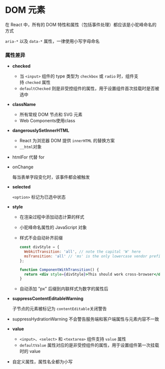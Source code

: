 # DOM 元素

在 React 中，所有的 DOM 特性和属性（包括事件处理）都应该是小驼峰命名的方式

`aria-*` 以及 `data-*` 属性，一律使用小写字母命名

### **属性差异**

- **checked**
    - 当 `<input>` 组件的 type 类型为 `checkbox` 或 `radio` 时，组件支持 `checked` 属性
    - `defaultChecked` 则是非受控组件的属性，用于设置组件首次挂载时是否被选中
- **className**
    - 所有常规 DOM 节点和 SVG 元素
    - Web Components使用class
- **dangerouslySetInnerHTML**
    - React 为浏览器 DOM 提供 `innerHTML` 的替换方案
    - `__html`对象
- htmlFor 代替 for
- onChange
    
    每当表单字段变化时，该事件都会被触发
    
- **selected**
    
    `<option>` 标记为已选中状态
    
- **style**
    - 在渲染过程中添加动态计算的样式
    - 小驼峰命名属性的 JavaScript 对象
    - 样式不会自动补齐前缀
        
        ```jsx
        const divStyle = {
          WebkitTransition: 'all', // note the capital 'W' here
          msTransition: 'all' // 'ms' is the only lowercase vendor prefix
        };
        
        function ComponentWithTransition() {
          return <div style={divStyle}>This should work cross-browser</div>;
        }
        ```
        
    - 自动添加 ”px” 后缀到内联样式为数字的属性后
- **suppressContentEditableWarning**
    
    子节点的元素被标记为 `contentEditable`关闭警告
    
- suppressHydrationWarning
不会警告服务端和客户端属性与元素内容不一致
- **value**
    - `<input>`、`<select>` 和 `<textarea>` 组件支持 `value` 属性
    - `defaultValue` 属性对应的是非受控组件的属性，用于设置组件第一次挂载时的 value
- 自定义属性，属性名全都为小写
